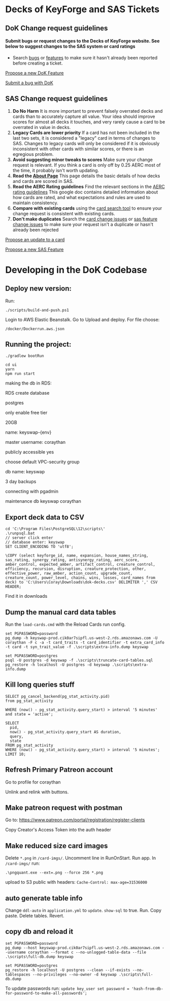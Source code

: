 
# Decks of KeyForge and SAS Tickets

## DoK Change request guidelines

#### Submit bugs or request changes to the Decks of KeyForge website. See below to suggest changes to the SAS system or card ratings

* Search [bugs](https://github.com/CorayThan/decks-of-keyforge/labels/dok-bug) or [features](https://github.com/CorayThan/decks-of-keyforge/issues?q=label%3Adok-feature+) to make sure it hasn't already been reported before creating a ticket.

[Propose a new DoK Feature](https://github.com/CorayThan/decks-of-keyforge/issues/new?assignees=CorayThan&labels=dok-feature&template=dok-feature-request.md&title=)

[Submit a bug with DoK](https://github.com/CorayThan/decks-of-keyforge/issues/new?assignees=CorayThan&labels=dok-bug&template=report-a-bug-with-dok.md&title=)

## SAS Change request guidelines

1. **Do No Harm** It is more important to prevent falsely overrated decks and cards than to accurately capture all value. Your idea should improve scores for almost all decks it touches, and very rarely cause a card to be overrated in value in decks.
2. **Legacy Cards are lower priority** If a card has not been included in the last two sets, it is considered a "legacy" card in terms of changes to SAS. Changes to legacy cards will only be considered if it is obviously inconsistent with other cards with similar scores, or there is an egregious problem.
3. **Avoid suggesting minor tweaks to scores** Make sure your change request is relevant. If you think a card is only off by 0.25 AERC most of the time, it probably isn't worth updating.
4. **Read the [About Page](https://decksofkeyforge.com/about/sas)** This page details the basic details of how decks and cards are scored in SAS.
5. **Read the AERC Rating guidelines** Find the relevant sections in the [AERC rating guidelines](
   https://docs.google.com/document/d/1WkphfSzWj-hZ8l7BMhAgNF6-8b3Qj9cFiV7gGkR9HBU/edit?usp=sharing) This google doc contains detailed information about how cards are rated, and what expectations and rules are used to maintain consistency.
6. **Compare with existing cards** using the [card search tool](https://decksofkeyforge.com/cards) to ensure your change request is consistent with existing cards.
7. **Don't make duplicates** Search the [card change issues](https://github.com/CorayThan/decks-of-keyforge/issues?q=label%3Asas-change-for-card+) or [sas feature change issues](https://github.com/CorayThan/decks-of-keyforge/issues?q=label%3Asas-feature+) to make sure your request isn't a duplicate or hasn't already been rejected

[Propose an update to a card](https://github.com/CorayThan/decks-of-keyforge/issues/new?assignees=CorayThan&labels=sas-change-for-card&template=aerc-change-request-for-card.md&title=%5BCard+Name%5D+%E2%80%93+%5BChange+Description%5D)

[Propose a new SAS Feature](https://github.com/CorayThan/decks-of-keyforge/issues/new?assignees=CorayThan&labels=sas-feature&template=sas-feature-request.md&title=)

# Developing in the DoK Codebase

## Deploy new version:

Run:

```
./scripts/build-and-push.ps1
```

Login to AWS Elastic Beanstalk. Go to Upload and deploy. For file choose: 

```
/docker/Dockerrun.aws.json
```

## Running the project:

```
./gradlew bootRun
```

```
cd ui
yarn
npm run start
```


making the db in RDS:

RDS create database

postgres

only enable free tier

20GB

name: keyswap-{env}

master username: coraythan

publicly accessible yes

choose default VPC-security group

db name: keyswap

3 day backups

connecting with pgadmin

maintenance db keyswap
coraythan

## Export deck data to CSV

```
cd 'C:\Program Files\PostgreSQL\12\scripts\'
.\runpsql.bat
// server click enter
// database enter: keyswap
SET CLIENT_ENCODING TO 'utf8';

\COPY (select keyforge_id, name, expansion, house_names_string, sas_rating, synergy_rating, antisynergy_rating, aerc_score, amber_control, expected_amber, artifact_control, creature_control, efficiency, recursion, disruption, creature_protection, other, effective_power, raw_amber, action_count, upgrade_count, creature_count, power_level, chains, wins, losses, card_names from deck) to 'C:\Users\Coray\Downloads\dok-decks.csv' DELIMITER ',' CSV HEADER;
```

Find it in downloads 


## Dump the manual card data tables

Run the `load-cards.cmd` with the Reload Cards run config.

```
set PGPASSWORD=password
pg_dump -h keyswap-prod.cik0ar7sipfl.us-west-2.rds.amazonaws.com -U coraythan -F c -a -t card_traits -t card_identifier -t extra_card_info -t card -t syn_trait_value -f .\scripts\extra-info.dump keyswap

set PGPASSWORD=postgres
psql -U postgres -d keyswap -f .\scripts\truncate-card-tables.sql
pg_restore -h localhost -U postgres -d keyswap .\scripts\extra-info.dump

```

## Kill long queries stuff
```
SELECT pg_cancel_backend(pg_stat_activity.pid)
from pg_stat_activity

WHERE (now() - pg_stat_activity.query_start) > interval '5 minutes' and state = 'active';

SELECT
  pid,
  now() - pg_stat_activity.query_start AS duration,
  query,
  state
FROM pg_stat_activity
WHERE (now() - pg_stat_activity.query_start) > interval '5 minutes'; 
LIMIT 10;
```

## Refresh Primary Patreon account

Go to profile for coraythan

Unlink and relink with buttons.

## Make patreon request with postman

Go to: https://www.patreon.com/portal/registration/register-clients

Copy Creator's Access Token into the auth header

## Make reduced size card images

Delete `*.png` in `/card-imgs/`. Uncomment line in RunOnStart. Run app. In `/card-imgs/` run:

`.\pngquant.exe --ext=.png --force 256 *.png`

upload to S3 public with headers: `Cache-Control: max-age=31536000`

## auto generate table info

Change `ddl-auto` in `application.yml` to `update`. `show-sql` to true. Run. Copy paste. Delete tables. Revert.

## copy db and reload it

```
set PGPASSWORD=password
pg_dump --host keyswap-prod.cik0ar7sipfl.us-west-2.rds.amazonaws.com --username coraythan --format c --no-unlogged-table-data --file .\scripts\full-db.dump keyswap

set PGPASSWORD=postgres
pg_restore -h localhost -U postgres --clean --if-exists --no-tablespaces --no-privileges --no-owner -d keyswap .\scripts\full-db.dump
```

To update passwords run: `update key_user set password = 'hash-from-db-for-password-to-make-all-passwords';`